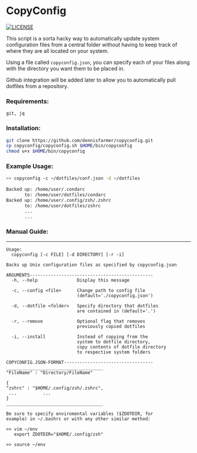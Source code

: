 # CopyConfig

[![LICENSE](https://img.shields.io/badge/license-MIT-lightgrey.svg)](https://raw.githubusercontent.com/dennisfarmer/scripts/master/LICENSE)

This script is a sorta hacky way to automatically update system configuration files from a central folder without having to keep track of where they are all located on your system. 

Using a file called `copyconfig.json`, you can specify each of your files along with the directory you want them to be placed in.

Github integration will be added later to allow you to automatically pull dotfiles from a repository.

### Requirements:
`git, jq`

### Installation:

```zsh
git clone https://github.com/dennisfarmer/copyconfig.git
cp copyconfig/copyconfig.sh $HOME/bin/copyconfig
chmod u+x $HOME/bin/copyconfig
```

### Example Usage:

```zsh
>> copyconfig -c ~/dotfiles/conf.json -d ~/dotfiles
 
Backed up: /home/user/.condarc
       to: /home/user/dotfiles/condarc
Backed up: /home/user/.config/zsh/.zshrc
       to: /home/user/dotfiles/zshrc
       ...
       ...
```

### Manual Guide:

<hr>

```
Usage:
  copyconfig [-c FILE] [-d DIRECTORY] [-r -i]

Backs up Unix configuration files as specified by copyconfig.json

ARGUMENTS-----------------------------------------------
  -h, --help               Display this message

  -c, --config <file>      Change path to config file
                           (default='./copyconfig.json')

  -d, --dotfile <folder>   Specify directory that dotfiles
                           are contained in (default='.')

  -r, --remove             Optional flag that removes
                           previously copied dotfiles

  -i, --install            Instead of copying from the
                           system to dotfile directory,
                           copy contents of dotfile directory
                           to respective system folders     

COPYCONFIG.JSON-FORMAT----------------------------------
_____________________________________
"FileName" : "Directory/FileName"

{
"zshrc" : "$HOME/.config/zsh/.zshrc",
 ...          ...
}
_____________________________________

Be sure to specify enviromental variables ($ZDOTDIR, for
example) in ~/.bashrc or with any other similar method:

>> vim ~/env
   export ZDOTDIR="$HOME/.config/zsh"

>> source ~/env

```
